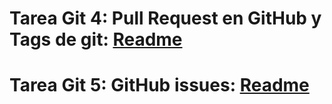 # Tarea Git 4: Pull Request en GitHub y Tags de git: [Readme](/pullReq_tag/README.md)
# Tarea Git 5: GitHub issues: [Readme]()
